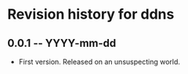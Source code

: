 # Revision history for ddns

## 0.0.1 -- YYYY-mm-dd

* First version. Released on an unsuspecting world.
